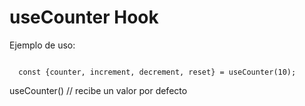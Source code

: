 # useCounter Hook

Ejemplo de uso:

```

  const {counter, increment, decrement, reset} = useCounter(10);
```

useCounter() // recibe un valor por defecto

